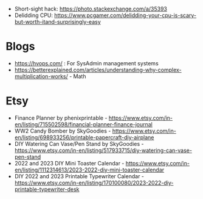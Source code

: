- Short-sight hack: https://photo.stackexchange.com/a/35393
- Delidding CPU: https://www.pcgamer.com/delidding-your-cpu-is-scary-but-worth-itand-surprisingly-easy

# Blogs
- https://hvops.com/ : For SysAdmin management systems
- https://betterexplained.com/articles/understanding-why-complex-multiplication-works/ - Math

# Etsy
- Finance Planner by phenixprintable - https://www.etsy.com/in-en/listing/715502598/financial-planner-finance-journal
- WW2 Candy Bomber by SkyGoodies - https://www.etsy.com/in-en/listing/698933256/printable-papercraft-diy-airplane
- DIY Watering Can Vase/Pen Stand by SkyGoodies - https://www.etsy.com/in-en/listing/517933715/diy-watering-can-vase-pen-stand
- 2022 and 2023 DIY Mini Toaster Calendar - https://www.etsy.com/in-en/listing/1112314613/2023-2022-diy-mini-toaster-calendar
- DIY 2022 and 2023 Printable Typewriter Calendar - https://www.etsy.com/in-en/listing/170100080/2023-2022-diy-printable-typewriter-desk